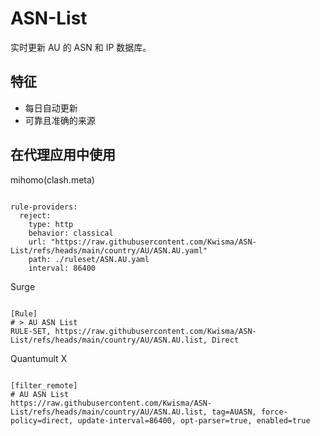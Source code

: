 
# ASN-List

实时更新 AU 的 ASN 和 IP 数据库。

## 特征

- 每日自动更新
- 可靠且准确的来源

## 在代理应用中使用

mihomo(clash.meta)

<pre><code class="language-javascript">
rule-providers:
  reject:
    type: http
    behavior: classical
    url: "https://raw.githubusercontent.com/Kwisma/ASN-List/refs/heads/main/country/AU/ASN.AU.yaml"
    path: ./ruleset/ASN.AU.yaml
    interval: 86400
</code></pre>

Surge

<pre><code class="language-javascript">
[Rule]
# > AU ASN List
RULE-SET, https://raw.githubusercontent.com/Kwisma/ASN-List/refs/heads/main/country/AU/ASN.AU.list, Direct
</code></pre>

Quantumult X

<pre><code class="language-javascript">
[filter_remote]
# AU ASN List
https://raw.githubusercontent.com/Kwisma/ASN-List/refs/heads/main/country/AU/ASN.AU.list, tag=AUASN, force-policy=direct, update-interval=86400, opt-parser=true, enabled=true
</code></pre>
